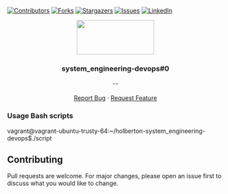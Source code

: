 [![Contributors][contributors-shield]][contributors-url]
[![Forks][forks-shield]][forks-url]
[![Stargazers][stars-shield]][stars-url]
[![Issues][issues-shield]][issues-url]
[![LinkedIn][linkedin-shield]][linkedin-url]


<p align="center">
  <img src="https://dpsvdv74uwwos.cloudfront.net/statics/img/product-pages/devops.png" width="180" height="80">
  <h3 align="center">system_engineering-devops#0</h3>

  <p align="center">
        <em>--</em>
    <br /><br />
    <a href="https://github.com/mahdizaabi/holberton-system_engineering-devops/issues">Report Bug</a>
    ·
    <a href="https://github.com/mahdizaabi/holberton-system_engineering-devops/issues">Request Feature</a>
  </p>
</p>


### Usage Bash scripts
vagrant@vagrant-ubuntu-trusty-64:~/holberton-system_engineering-devops$./script


## Contributing
Pull requests are welcome. For major changes, please open an issue first to discuss what you would like to change.



[contributors-shield]: https://img.shields.io/github/contributors/fredhii/holberton-system_engineering-devops?style=flat-square
[contributors-url]: https://github.com/mahdizaabi/holberton-system_engineering-devops/graphs/contributors
[forks-shield]: https://img.shields.io/github/forks/fredhii/holberton-system_engineering-devops.svg?style=flat-square
[forks-url]: https://github.com/mahdizaabi/
[stars-shield]: https://img.shields.io/github/stars/fredhii/holberton-system_engineering-devops.svg?style=flat-square
[stars-url]: https://github.com/fredhii/holberton-system_engineering-devops/stargazers
[issues-shield]: https://img.shields.io/github/issues/fredhii/holberton-system_engineering-devops?style=flat-square
[issues-url]: https://github.com/mahdizaabi/
[linkedin-shield]: https://img.shields.io/badge/-LinkedIn-black.svg?style=flat-square&logo=linkedin&colorB=555
[linkedin-url]: https://www.linkedin.com/in/mahdi-zaabi-8430a61a1/
